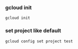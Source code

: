 ### gcloud init ###
```gcloud init```

### set project like default ###
```gcloud config set project test```

###  ###
